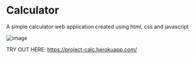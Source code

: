 # Calculator
A simple calculator web application created using html, css and javascript

![image](https://user-images.githubusercontent.com/35863811/131896460-b5311a70-65d0-4b14-a3f2-1986648c3be6.png)

TRY OUT HERE: https://project-calc.herokuapp.com/

